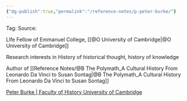 ```yaml
---
{"dg-publish":true,"permalink":"/reference-notes/p-peter-burke/"}
---
```



Tag: 
Source: 

Life Fellow of Emmanuel College, [[@O University of Cambridge\|@O University of Cambridge]]

Research interests in History of historical thought, history of knowledge

Author of [[Reference Notes/@B The Polymath_A Cultural History From Leonardo Da Vinci to Susan Sontag\|@B The Polymath_A Cultural History From Leonardo Da Vinci to Susan Sontag]]

[Peter Burke | Faculty of History University of Cambridge](https://www.hist.cam.ac.uk/people/peter-burke)